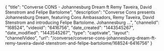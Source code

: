 {
    "title": "Converse CONS - Johannesburg Dream ft Remy Taveira, David Stenstrom and Felipe Bartolome",
    "description": "Converse Cons presents Johannesburg Dream, featuring Cons Ambassadors, Remy Taveira, David Stenstrom and introducing Felipe Bartolome. Johannesburg ...",
    "channelid": "168524",
    "videoid": "6416756",
    "date_created": "1443545267",
    "date_modified": "1443545267",
    "type": "captivate",
    "layout": "channelVideo",
    "url": "\/converse\/converse-cons-johannesburg-dream-ft-remy-taveira-david-stenstrom-and-felipe-bartolome\/168524-6416756"
}